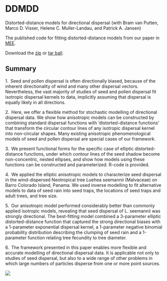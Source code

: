 DDMDD
=====

Distorted-distance models for directional dispersal
(with Bram van Putten, Marco D. Visser, Helene C. Muller-Landau,
  and Patrick A. Jansen)

The published code for fitting distorted-distance models from 
our paper in [MEE](http://onlinelibrary.wiley.com/doi/10.1111/j.2041-210X.2012.00208.x/abstract).


Download the [zip](https://github.com/MarcoDVisser/DDMDD/zipball/master) 
or [tar ball](https://github.com/MarcoDVisser/DDMDD/tarball/master).

Summary
-------

1. Seed and pollen dispersal is often directionally biased, because of the inherent directionality of wind and many other dispersal vectors. Nevertheless, the vast majority of studies of seed and pollen dispersal fit isotropic dispersal kernels to data, implicitly assuming that dispersal is equally likely in all directions.

2. Here, we offer a flexible method for stochastic modelling of directional dispersal data. We show how anisotropic models can be constructed by combining standard dispersal functions with ‘distorted-distance functions’ that transform the circular contour lines of any isotropic dispersal kernel into non-circular shapes. Many existing anisotropic phenomenological models of seed and pollen dispersal are special cases of our framework.

3. We present functional forms for the specific case of elliptic distorted-distance functions, under which contour lines of the seed shadow become non-concentric, nested ellipses, and show how models using these functions can be constructed and parameterized. R-code is provided.

4. We applied the elliptic anisotropic models to characterize seed dispersal in the wind-dispersed Neotropical tree Luehea seemannii (Malvaceae) on Barro Colorado Island, Panama. We used inverse modelling to fit alternative models to data of seed rain into seed traps, the locations of seed traps and adult trees, and tree size.

5. Our anisotropic model performed considerably better than commonly applied isotropic models, revealing that seed dispersal of L. seemannii was strongly directional. The best-fitting model combined a 3-parameter elliptic distorted-distance function that captured the strong directional biases with a 1-parameter exponential dispersal kernel, a 1-parameter negative binomial probability distribution describing the clumping of seed rain and a 1-parameter function relating tree fecundity to tree diameter.

6. The framework presented in this paper enables more flexible and accurate modelling of directional dispersal data. It is applicable not only to studies of seed dispersal, but also to a wide range of other problems in which large numbers of particles disperse from one or more point sources.


![](https://raw.github.com/MarcoDVisser/DDMDD/master/images/DDMDD.png)
